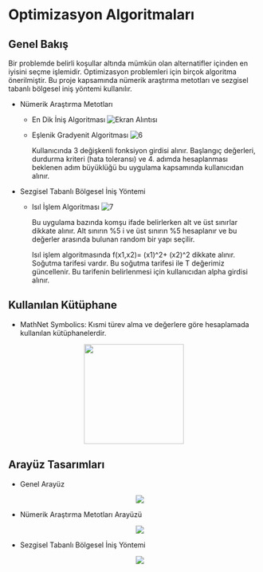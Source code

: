 # Optimizasyon Algoritmaları

## Genel Bakış
Bir problemde belirli koşullar altında mümkün olan alternatifler içinden en iyisini seçme işlemidir. Optimizasyon problemleri için birçok algoritma önerilmiştir. Bu proje kapsamında nümerik araştırma metotları ve sezgisel tabanlı bölgesel iniş yöntemi kullanılır.

- Nümerik Araştırma Metotları
   * En Dik İniş Algoritması
     ![Ekran Alıntısı](https://github.com/Yagmurtascii/OptimizasyonAlgoritmalar-/assets/64540298/0a641cd9-ef17-484b-af27-b9888c251af5)

   * Eşlenik Gradyenit Algoritması
     ![6](https://github.com/Yagmurtascii/OptimizasyonAlgoritmalar-/assets/64540298/60ea5002-c569-499c-a54c-f34518d37b0d)

     Kullanıcında 3 değişkenli fonksiyon girdisi alınır. Başlangıç değerleri, durdurma kriteri (hata toleransı) ve 4. adımda hesaplanması beklenen adım büyüklüğü bu uygulama kapsamında kullanıcıdan alınır.

- Sezgisel Tabanlı Bölgesel İniş Yöntemi
   * Isıl İşlem Algoritması
     ![7](https://github.com/Yagmurtascii/OptimizasyonAlgoritmalar-/assets/64540298/938555f9-594c-49f7-9aa9-48253eda7ebf)

     Bu uygulama bazında komşu ifade belirlerken alt ve üst sınırlar dikkate alınır. Alt sınırın %5 i ve üst sınırın %5 hesaplanır ve bu değerler arasında bulunan random bir yapı seçilir.

     Isıl işlem algoritmasında f(x1,x2)= (x1)^2+ (x2)^2 dikkate alınır. Soğutma tarifesi vardır. Bu soğutma tarifesi ile T değerimiz güncellenir. Bu tarifenin belirlenmesi için kullanıcıdan alpha girdisi alınır.

## Kullanılan Kütüphane

- MathNet Symbolics: Kısmi türev alma ve değerlere göre hesaplamada kullanılan kütüphanelerdir.

 <p align="center">
       <img width=200 src="https://avatars.githubusercontent.com/u/97860?v=4"></p>


## Arayüz Tasarımları

- Genel Arayüz
  <p align="center">
       <img src="https://github.com/Yagmurtascii/OptimizasyonAlgoritmalar-/assets/64540298/9bc0f37c-4285-484a-a241-9689ae56a11b"></p>


- Nümerik Araştırma Metotları Arayüzü
   <p align="center">
       <img src="https://github.com/Yagmurtascii/OptimizasyonAlgoritmalar-/assets/64540298/88147240-a012-4ce2-8a26-93520a617796"></p>


- Sezgisel Tabanlı Bölgesel İniş Yöntemi
   <p align="center">
       <img src="https://github.com/Yagmurtascii/OptimizasyonAlgoritmalar-/assets/64540298/51248e69-75e1-42a6-b51e-6e87bbf90804"></p>

